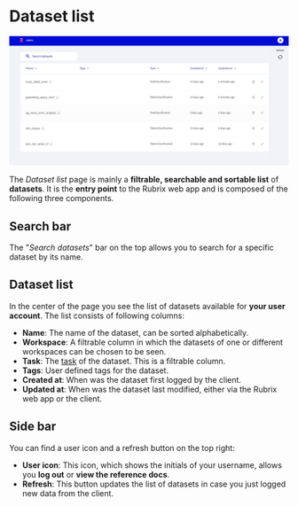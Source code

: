 # Dataset list

![Screenshot of the Workspace page](../../_static/reference/webapp/workspace1.png)

The _Dataset list_ page is mainly a **filtrable, searchable and sortable list** of **datasets**.
It is the **entry point** to the Rubrix web app and is composed of the following three components.

## Search bar

The "_Search datasets_" bar on the top allows you to search for a specific dataset by its name.

## Dataset list

In the center of the page you see the list of datasets available for **your user account**.
The list consists of following columns:

- **Name**: The name of the dataset, can be sorted alphabetically.
- **Workspace**: A filtrable column in which the datasets of one or different workspaces can be chosen to be seen.
- **Task**: The [task](../../guides/task_examples.ipynb) of the dataset. This is a filtrable column.
- **Tags**: User defined tags for the dataset.
- **Created at**: When was the dataset first logged by the client.
- **Updated at**: When was the dataset last modified, either via the Rubrix web app or the client.

## Side bar

You can find a user icon and a refresh button on the top right:

- **User icon**: This icon, which shows the initials of your username, allows you **log out** or **view the reference docs**.
- **Refresh**: This button updates the list of datasets in case you just logged new data from the client.
